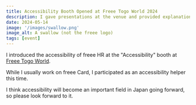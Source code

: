 ```yaml
---
title: Accessibility Booth Opened at Freee Togo World 2024
description: I gave presentations at the venue and provided explanations at the booth. This was probably the first time an accessibility-focused booth was created for external audiences!
date: 2024-05-14
image: '/images/swallow.png'
image_alt: A swallow (not the freee logo)
tags: [event]
---
```


I introduced the accessibility of freee HR at the "Accessibility" booth at [Freee Togo World](https://www.freee.co.jp/lp2/togo-world-2024/).

While I usually work on freee Card, I participated as an accessibility helper this time.

I think accessibility will become an important field in Japan going forward, so please look forward to it.